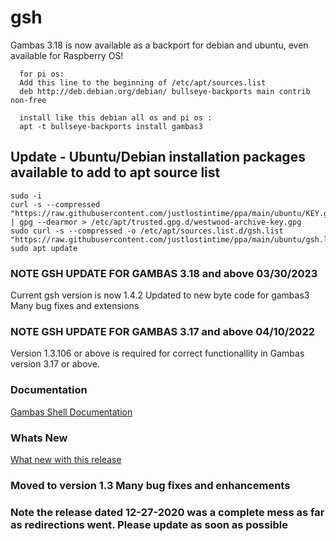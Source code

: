 # gsh

Gambas 3.18 is now available as a backport for debian and ubuntu, even available for Raspberry OS!
```
  for pi os:
  Add this line to the beginning of /etc/apt/sources.list
  deb http://deb.debian.org/debian/ bullseye-backports main contrib non-free

  install like this debian all os and pi os :
  apt -t bullseye-backports install gambas3
```
## Update - Ubuntu/Debian installation packages available to add to apt source list

```
sudo -i
curl -s --compressed "https://raw.githubusercontent.com/justlostintime/ppa/main/ubuntu/KEY.gpg" | gpg --dearmor > /etc/apt/trusted.gpg.d/westwood-archive-key.gpg
sudo curl -s --compressed -o /etc/apt/sources.list.d/gsh.list "https://raw.githubusercontent.com/justlostintime/ppa/main/ubuntu/gsh.list"
sudo apt update
```

### NOTE GSH UPDATE FOR GAMBAS 3.18 and above 03/30/2023
Current gsh version is now 1.4.2
Updated to new byte code for gambas3
Many bug fixes and extensions

### NOTE GSH UPDATE FOR GAMBAS 3.17 and above 04/10/2022
Version 1.3.106 or above is required for correct functionallity in 
Gambas version 3.17 or above.

### Documentation
[Gambas Shell Documentation](https://github.com/justlostintime/GambasShell/wiki)

### Whats New
[What new with this release](https://github.com/justlostintime/GambasShell/wiki/What's-New)

### Moved to version 1.3 Many bug fixes and enhancements

### Note the release dated 12-27-2020 was a complete mess as far as redirections went. Please update as soon as possible
